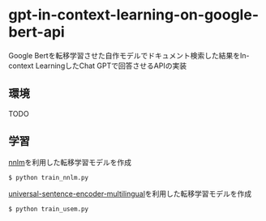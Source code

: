# gpt-in-context-learning-on-google-bert-api
Google Bertを転移学習させた自作モデルでドキュメント検索した結果をIn-context LearningしたChat GPTで回答させるAPIの実装

## 環境

TODO

## 学習

[nnlm](https://tfhub.dev/google/nnlm-ja-dim128-with-normalization/2)を利用した転移学習モデルを作成

```sh
$ python train_nnlm.py
```

[universal-sentence-encoder-multilingual](https://tfhub.dev/google/universal-sentence-encoder-multilingual/3)を利用した転移学習モデルを作成

```sh
$ python train_usem.py
```

